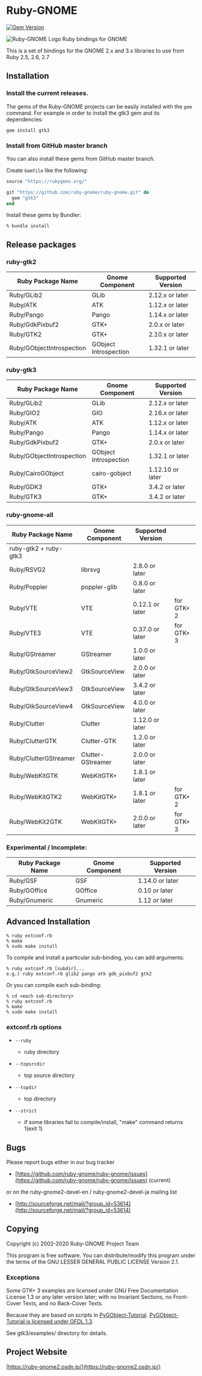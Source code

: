 # Ruby-GNOME

[![Gem Version](https://badge.fury.io/rb/gtk3.svg)](https://badge.fury.io/rb/gtk3)

![Ruby-GNOME Logo](https://avatars1.githubusercontent.com/u/416159?v=3&s=200)
Ruby bindings for GNOME

This is a set of bindings for the GNOME 2.x and 3.x libraries to use
from Ruby 2.5, 2.6, 2.7

## Installation

### Install the current releases.

The gems of the Ruby-GNOME projects can be easily installed with the `gem` command.
For example in order to install the gtk3 gem and its dependencies:

    gem install gtk3

### Install from GitHub master branch

You can also install these gems from GitHub master branch.

Create `Gemfile` like the following:

```ruby
source "https://rubygems.org/"

git "https://github.com/ruby-gnome/ruby-gnome.git" do
  gem "gtk3"
end
```

Install these gems by Bundler:

```console
% bundle install
```

## Release packages

### ruby-gtk2

| Ruby Package Name         | Gnome Component       | Supported Version |
|---------------------------|-----------------------|-------------------|
| Ruby/GLib2                | GLib                  | 2.12.x or later   |
| Ruby/ATK                  | ATK                   | 1.12.x or later   |
| Ruby/Pango                | Pango                 | 1.14.x or later   |
| Ruby/GdkPixbuf2           | GTK+                  | 2.0.x or later    |
| Ruby/GTK2                 | GTK+                  | 2.10.x or later   |
| Ruby/GObjectIntrospection | GObject Introspection | 1.32.1 or later   |

### ruby-gtk3

| Ruby Package Name         | Gnome Component       | Supported Version |
|---------------------------|-----------------------|-------------------|
| Ruby/GLib2                | GLib                  | 2.12.x or later   |
| Ruby/GIO2                 | GIO                   | 2.16.x or later   |
| Ruby/ATK                  | ATK                   | 1.12.x or later   |
| Ruby/Pango                | Pango                 | 1.14.x or later   |
| Ruby/GdkPixbuf2           | GTK+                  | 2.0.x or later    |
| Ruby/GObjectIntrospection | GObject Introspection | 1.32.1 or later   |
| Ruby/CairoGObject         | cairo-gobject         | 1.12.10 or later  |
| Ruby/GDK3                 | GTK+                  | 3.4.2 or later    |
| Ruby/GTK3                 | GTK+                  | 3.4.2 or later    |

### ruby-gnome-all

| Ruby Package Name         | Gnome Component       | Supported Version |            |
|---------------------------|-----------------------|-------------------|------------|
| ruby-gtk2 + ruby-gtk3     |                       |                   |            |
| Ruby/RSVG2                | librsvg               | 2.8.0 or later    |            |
| Ruby/Poppler              | poppler-glib          | 0.8.0 or later    |            |
| Ruby/VTE                  | VTE                   | 0.12.1 or later   | for GTK+ 2 |
| Ruby/VTE3                 | VTE                   | 0.37.0 or later   | for GTK+ 3 |
| Ruby/GStreamer            | GStreamer             | 1.0.0 or later    |            |
| Ruby/GtkSourceView2       | GtkSourceView         | 2.0.0 or later    |            |
| Ruby/GtkSourceView3       | GtkSourceView         | 3.4.2 or later    |            |
| Ruby/GtkSourceView4       | GtkSourceView         | 4.0.0 or later    |            |
| Ruby/Clutter              | Clutter               | 1.12.0 or later   |            |
| Ruby/ClutterGTK           | Clutter-GTK           | 1.2.0 or later    |            |
| Ruby/ClutterGStreamer     | Clutter-GStreamer     | 2.0.0 or later    |            |
| Ruby/WebKitGTK            | WebKitGTK+            | 1.8.1 or later    |            |
| Ruby/WebKitGTK2           | WebKitGTK+            | 1.8.1 or later    | for GTK+ 2 |
| Ruby/WebKit2GTK           | WebKitGTK+            | 2.0.0 or later    | for GTK+ 3 |

### Experimental / Incomplete:

| Ruby Package Name         | Gnome Component       | Supported Version |
|---------------------------|-----------------------|-------------------|
| Ruby/GSF                  | GSF                   | 1.14.0 or later   |
| Ruby/GOffice              | GOffice               | 0.10 or later     |
| Ruby/Gnumeric             | Gnumeric              | 1.12 or later     |

## Advanced Installation

    % ruby extconf.rb
    % make
    % sudo make install

To compile and install a particular sub-binding, you can add arguments:

    % ruby extconf.rb [subdir]...
    e.g.) ruby extconf.rb glib2 pango atk gdk_pixbuf2 gtk2

Or you can compile each sub-binding:

    % cd <each sub-directory>
    % ruby extconf.rb
    % make
    % sudo make install

### extconf.rb options

* `--ruby`
  * ruby directory

* `--topsrcdir`
  * top source directory

* `--topdir`
  * top directory

* `--strict`
  * if some libraries fail to compile/install, "make"
    command returns 1(exit 1)

## Bugs

Please report bugs either in our bug tracker

* [https://github.com/ruby-gnome/ruby-gnome/issues](https://github.com/ruby-gnome/ruby-gnome/issues) (current)

or on the ruby-gnome2-devel-en / ruby-gnome2-devel-ja mailing list

* [http://sourceforge.net/mail/?group_id=53614](http://sourceforge.net/mail/?group_id=53614)

## Copying

Copyright (c) 2002-2020 Ruby-GNOME Project Team

This program is free software.
You can distribute/modify this program under the terms of
the GNU LESSER GENERAL PUBLIC LICENSE Version 2.1.

### Exceptions

Some GTK+ 3 examples are licensed under GNU Free Documentation License
1.3 or any later version later; with no Invariant Sections, no
Front-Cover Texts, and no Back-Cover Texts.

Because they are based on scripts in
[PyGObject-Tutorial](https://github.com/sebp/PyGObject-Tutorial).
[PyGObject-Tutorial is licensed under GFDL 1.3](https://github.com/sebp/PyGObject-Tutorial/blob/master/COPYING).

See gtk3/examples/ directory for details.

## Project Website

[https://ruby-gnome2.osdn.jp/](https://ruby-gnome2.osdn.jp/)
